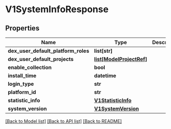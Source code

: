 # V1SystemInfoResponse

## Properties
Name | Type | Description | Notes
------------ | ------------- | ------------- | -------------
**dex_user_default_platform_roles** | **list[str]** |  | [optional] 
**dex_user_default_projects** | [**list[ModelProjectRef]**](ModelProjectRef.md) |  | [optional] 
**enable_collection** | **bool** |  | 
**install_time** | **datetime** |  | [optional] 
**login_type** | **str** |  | 
**platform_id** | **str** |  | 
**statistic_info** | [**V1StatisticInfo**](V1StatisticInfo.md) |  | [optional] 
**system_version** | [**V1SystemVersion**](V1SystemVersion.md) |  | 

[[Back to Model list]](../vela-client/README.md#documentation-for-models) [[Back to API list]](../vela-client/README.md#documentation-for-api-endpoints) [[Back to README]](../vela-client/README.md)

